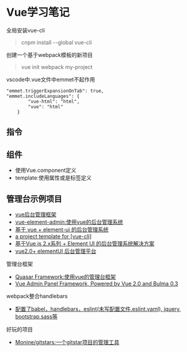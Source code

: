 # Vue学习笔记

全局安装vue-cli
> cnpm install --global vue-cli

创建一个基于webpack模板的新项目
> vue init webpack my-project

vscode中.vue文件中emmet不起作用
```
"emmet.triggerExpansionOnTab": true,
"emmet.includeLanguages": {
        "vue-html": "html",
        "vue": "html"
    }
```

## 指令

## 组件
- 使用Vue.component定义
- template:使用属性或是标签定义

## 管理台示例项目
- [vue后台管理框架](https://github.com/herozhou/vue-framework-wz) 
- [vue-element-admin:使用vue的后台管理系统](https://github.com/PanJiaChen/vue-element-admin)
- [基于 vue + element-ui 的后台管理系统](https://github.com/bailicangdu/vue2-manage)
- [a project template for [vue-cli]](https://github.com/taylorchen709/vue-admin)
- [基于Vue.js 2.x系列 + Element UI 的后台管理系统解决方案](https://github.com/lin-xin/vue-manage-system)
- [vue2.0+ elementUI 后台管理平台](https://github.com/suweiteng/vue2-management-platform)


管理台框架
- [Quasar Framework:使用vue的管理台框架](https://github.com/quasarframework/quasar)
- [Vue Admin Panel Framework, Powered by Vue 2.0 and Bulma 0.3](https://github.com/vue-bulma/vue-admin)

webpack整合handlebars
- [配置了babel，handlebars，eslint(未写配置文件.eslint.yaml), jquery, bootstrap,sass等](https://github.com/tstrilogy/webpack-handlebars-template)

好玩的项目
- [Monine/gitstars:一个gitstar项目的管理工具](https://github.com/Monine/gitstars)